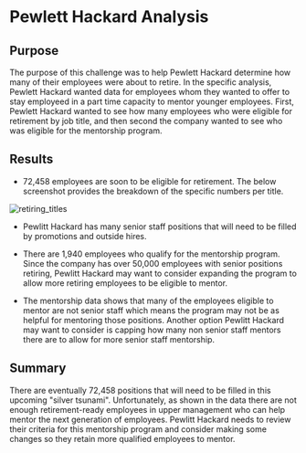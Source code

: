 # Pewlett Hackard Analysis

## Purpose

  The purpose of this challenge was to help Pewlett Hackard determine how many of their employees were about to retire. In the specific analysis, Pewlett Hackard wanted  data for employees whom they wanted to offer to stay employeed in a part time capacity to mentor younger employees. First, Pewlett Hackard wanted to see how many employees who were eligible for retirement by job title, and then second the company wanted to see who was eligible for the mentorship program. 
  
## Results

- 72,458 employees are soon to be eligible for retirement. The below screenshot provides the breakdown of the specific numbers per title.

![retiring_titles](https://user-images.githubusercontent.com/105513491/178603861-696d9694-b1bb-4951-9d61-70f02b3791d0.png)

- Pewlitt Hackard has many senior staff positions that will need to be filled by promotions and outside hires.

- There are 1,940 employees who qualify for the mentorship program. Since the company has over 50,000 employees with senior positions retiring, Pewlitt Hackard may want to consider expanding the program to allow more retiring employees to be eligible to mentor. 

- The mentorship data shows that many of the employees eligible to mentor are not senior staff which means the program may not be as helpful for mentoring those positions. Another option Pewlitt Hackard may want to consider is capping how many non senior staff mentors there are to allow for more senior staff mentorship. 

## Summary

There are eventually 72,458 positions that will need to be filled in this upcoming "silver tsunami". Unfortunately, as shown in the data there are not enough retirement-ready employees in upper management who can help mentor the next generation of employees. Pewlitt Hackard needs to review their criteria for this mentorship program and consider making some changes so they retain more qualified employees to mentor. 
